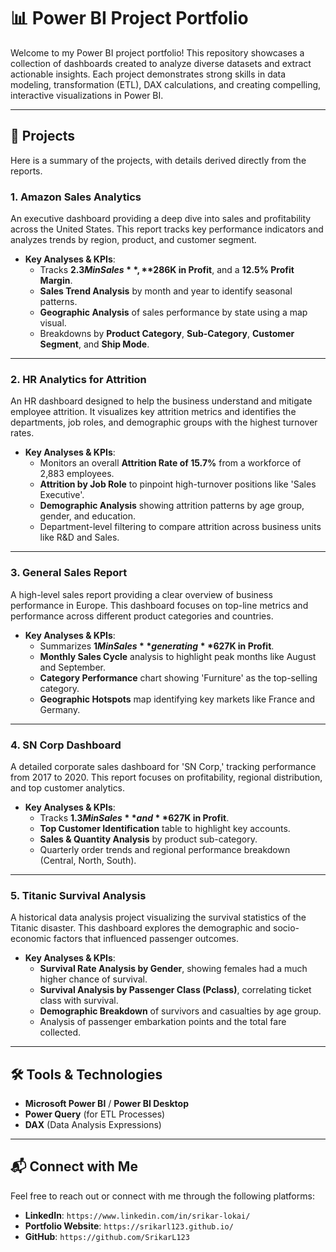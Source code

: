 
# 📊 Power BI Project Portfolio

Welcome to my Power BI project portfolio! This repository showcases a collection of dashboards created to analyze diverse datasets and extract actionable insights. Each project demonstrates strong skills in data modeling, transformation (ETL), DAX calculations, and creating compelling, interactive visualizations in Power BI.

---

## 📂 Projects

Here is a summary of the projects, with details derived directly from the reports.

### 1. Amazon Sales Analytics
An executive dashboard providing a deep dive into sales and profitability across the United States. This report tracks key performance indicators and analyzes trends by region, product, and customer segment.

* **Key Analyses & KPIs**:
    * Tracks **$2.3M in Sales**, **$286K in Profit**, and a **12.5% Profit Margin**.
    * **Sales Trend Analysis** by month and year to identify seasonal patterns.
    * **Geographic Analysis** of sales performance by state using a map visual.
    * Breakdowns by **Product Category**, **Sub-Category**, **Customer Segment**, and **Ship Mode**.

---

### 2. HR Analytics for Attrition
An HR dashboard designed to help the business understand and mitigate employee attrition. It visualizes key attrition metrics and identifies the departments, job roles, and demographic groups with the highest turnover rates.

* **Key Analyses & KPIs**:
    * Monitors an overall **Attrition Rate of 15.7%** from a workforce of 2,883 employees.
    * **Attrition by Job Role** to pinpoint high-turnover positions like 'Sales Executive'.
    * **Demographic Analysis** showing attrition patterns by age group, gender, and education.
    * Department-level filtering to compare attrition across business units like R&D and Sales.

---

### 3. General Sales Report
A high-level sales report providing a clear overview of business performance in Europe. This dashboard focuses on top-line metrics and performance across different product categories and countries.

* **Key Analyses & KPIs**:
    * Summarizes **$1M in Sales** generating **$627K in Profit**.
    * **Monthly Sales Cycle** analysis to highlight peak months like August and September.
    * **Category Performance** chart showing 'Furniture' as the top-selling category.
    * **Geographic Hotspots** map identifying key markets like France and Germany.

---

### 4. SN Corp Dashboard
A detailed corporate sales dashboard for 'SN Corp,' tracking performance from 2017 to 2020. This report focuses on profitability, regional distribution, and top customer analytics.

* **Key Analyses & KPIs**:
    * Tracks **$1.3M in Sales** and **$627K in Profit**.
    * **Top Customer Identification** table to highlight key accounts.
    * **Sales & Quantity Analysis** by product sub-category.
    * Quarterly order trends and regional performance breakdown (Central, North, South).

---

### 5. Titanic Survival Analysis
A historical data analysis project visualizing the survival statistics of the Titanic disaster. This dashboard explores the demographic and socio-economic factors that influenced passenger outcomes.

* **Key Analyses & KPIs**:
    * **Survival Rate Analysis by Gender**, showing females had a much higher chance of survival.
    * **Survival Analysis by Passenger Class (Pclass)**, correlating ticket class with survival.
    * **Demographic Breakdown** of survivors and casualties by age group.
    * Analysis of passenger embarkation points and the total fare collected.

---

## 🛠️ Tools & Technologies

* **Microsoft Power BI** / **Power BI Desktop**
* **Power Query** (for ETL Processes)
* **DAX** (Data Analysis Expressions)

---

## 📬 Connect with Me

Feel free to reach out or connect with me through the following platforms:

* **LinkedIn**: `https://www.linkedin.com/in/srikar-lokai/`
* **Portfolio Website**: `https://srikarl123.github.io/`
* **GitHub**: `https://github.com/SrikarL123`
